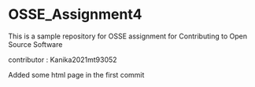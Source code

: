 # OSSE_Assignment4
This is a sample repository for OSSE assignment for Contributing to Open Source Software

contributor : Kanika2021mt93052

Added some html page in the first commit

